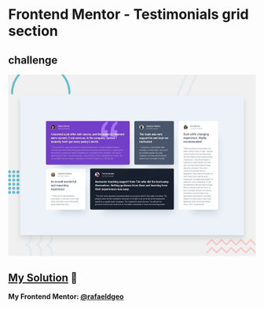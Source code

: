 # Frontend Mentor - Testimonials grid section
## challenge

![Design preview for the Testimonials grid section coding challenge](./design/desktop-preview.jpg)

## [My Solution](https://rafaeldgeo.github.io/my-practices-in-the-frontend-mentor/junior/testimonials-grid-section-main/) 🚀
**My Frontend Mentor: [@rafaeldgeo](https://www.frontendmentor.io/profile/rafaeldgeo)**
